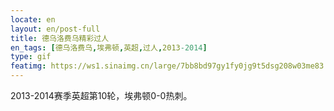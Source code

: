 ```yaml
---
locate: en
layout: en/post-full
title: 德乌洛费乌精彩过人
en_tags: [德乌洛费乌,埃弗顿,英超,过人,2013-2014]
type: gif
featimg: https://ws1.sinaimg.cn/large/7bb8bd97gy1fy0jg9t5dsg208w03me83.gif
---
```


2013-2014赛季英超第10轮，埃弗顿0-0热刺。